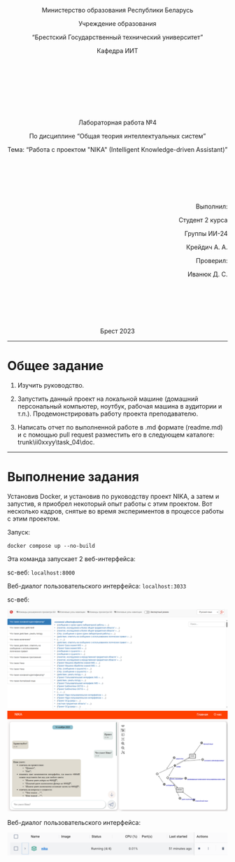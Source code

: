 <p align="center"> Министерство образования Республики Беларусь</p>
<p align="center">Учреждение образования</p>
<p align="center">“Брестский Государственный технический университет”</p>
<p align="center">Кафедра ИИТ</p>
<br><br><br><br><br><br><br>
<p align="center">Лабораторная работа №4</p>
<p align="center">По дисциплине “Общая теория интеллектуальных систем”</p>
<p align="center">Тема: “Работа с проектом "NIKA" (Intelligent Knowledge-driven Assistant)”</p>
<br><br><br><br><br>
<p align="right">Выполнил:</p>
<p align="right">Студент 2 курса</p>
<p align="right">Группы ИИ-24</p>
<p align="right">Крейдич А. А.</p>
<p align="right">Проверил:</p>
<p align="right">Иванюк Д. С.</p>
<br><br><br><br><br>
<p align="center">Брест 2023</p>

---

# Общее задание #
1. Изучить руководство.

2. Запустить данный проект на локальной машине (домашний персональный компьютер, ноутбук, рабочая машина в аудитории и т.п.). Продемонстрировать работу проекта преподавателю.

3. Написать отчет по выполненной работе в .md формате (readme.md) и с помощью pull request разместить его в следующем каталоге: trunk\ii0xxyy\task_04\doc.


---

# Выполнение задания #

Установив Docker, и установив по руководству проект NIKA, а затем и запустив, я приобрел некоторый опыт работы с этим проектом. Вот несколько кадров, снятые во время экспериментов в процессе работы с этим проектом.

Запуск:
```
docker compose up --no-build
```
Эта команда запуcкает 2 веб-интерфейса:

sc-веб: ```localhost:8000```

Веб-диалог пользовательского интерфейса: ```localhost:3033```

sc-веб:

![Вывод:](pic1.png)
![Вывод:](pic2.png)

Веб-диалог пользовательского интерфейса: 

![Вывод:](pic4.png)
